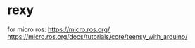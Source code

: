 # rexy
for micro ros:
https://micro.ros.org/
https://micro.ros.org/docs/tutorials/core/teensy_with_arduino/
